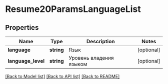 # Resume20ParamsLanguageList

## Properties
Name | Type | Description | Notes
------------ | ------------- | ------------- | -------------
**language** | **string** | Язык | [optional] 
**language_level** | **string** | Уровень владения языком | [optional] 

[[Back to Model list]](../../README.md#documentation-for-models) [[Back to API list]](../../README.md#documentation-for-api-endpoints) [[Back to README]](../../README.md)

